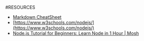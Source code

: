 #RESOURCES

* [Markdown CheatSheet](https://github.com/adam-p/markdown-here/wiki/Markdown-Cheatsheet)
* [https://www.w3schools.com/nodejs/](https://www.w3schools.com/nodejs/)
* [Node.js Tutorial for Beginners: Learn Node in 1 Hour | Mosh](https://www.youtube.com/watch?v=TlB_eWDSMt4)
